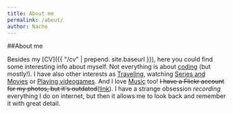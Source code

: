 ```yaml
---
title: About me
permalink: /about/
author: Nacho
---
```

##About me

Besides my [CV]({{ "/cv" | prepend: site.baseurl }}), here you could find some interesting info about myself.
Not everything is about [coding][github] (but mostly!). I have also other interests as [Traveling][travel-blog], watching [Series and Movies][traktv] or [Playing videogames][steam]. And I love [Music][lastfm] too! <strike>I have a Flickr account for my photos, but it's outdated</strike>([link][flickr]).
I have a strange obsession _recording_ everything I do on internet, but then it allows me to look back and remember it with great detail.

[github]: https://github.com/frisinacho
[travel-blog]: https://travelonthemoon.wordpress.com
[traktv]: http://trakt.tv/users/frisinacho
[steam]: http://steamcommunity.com/id/frisinacho/
[lastfm]: http://www.last.fm/es/user/frisinax
[flickr]: https://www.flickr.com/photos/frisinacho/
